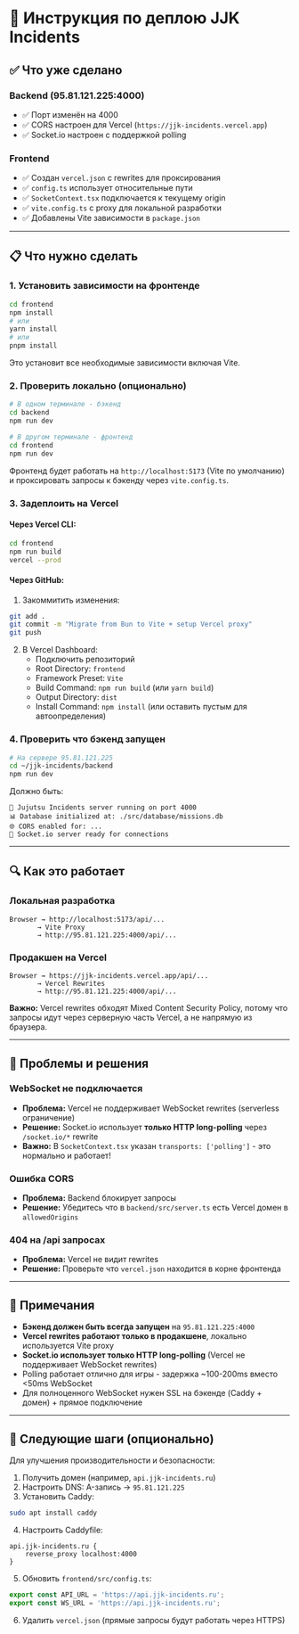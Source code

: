 # 🚀 Инструкция по деплою JJK Incidents

## ✅ Что уже сделано

### Backend (95.81.121.225:4000)
- ✅ Порт изменён на 4000
- ✅ CORS настроен для Vercel (`https://jjk-incidents.vercel.app`)
- ✅ Socket.io настроен с поддержкой polling

### Frontend
- ✅ Создан `vercel.json` с rewrites для проксирования
- ✅ `config.ts` использует относительные пути
- ✅ `SocketContext.tsx` подключается к текущему origin
- ✅ `vite.config.ts` с proxy для локальной разработки
- ✅ Добавлены Vite зависимости в `package.json`

---

## 📋 Что нужно сделать

### 1. Установить зависимости на фронтенде

```bash
cd frontend
npm install
# или
yarn install
# или
pnpm install
```

Это установит все необходимые зависимости включая Vite.

### 2. Проверить локально (опционально)

```bash
# В одном терминале - бэкенд
cd backend
npm run dev

# В другом терминале - фронтенд
cd frontend
npm run dev
```

Фронтенд будет работать на `http://localhost:5173` (Vite по умолчанию) и проксировать запросы к бэкенду через `vite.config.ts`.

### 3. Задеплоить на Vercel

#### Через Vercel CLI:
```bash
cd frontend
npm run build
vercel --prod
```

#### Через GitHub:
1. Закоммитить изменения:
```bash
git add .
git commit -m "Migrate from Bun to Vite + setup Vercel proxy"
git push
```

2. В Vercel Dashboard:
   - Подключить репозиторий
   - Root Directory: `frontend`
   - Framework Preset: `Vite`
   - Build Command: `npm run build` (или `yarn build`)
   - Output Directory: `dist`
   - Install Command: `npm install` (или оставить пустым для автоопределения)

### 4. Проверить что бэкенд запущен

```bash
# На сервере 95.81.121.225
cd ~/jjk-incidents/backend
npm run dev
```

Должно быть:
```
🚀 Jujutsu Incidents server running on port 4000
📊 Database initialized at: ./src/database/missions.db
🌐 CORS enabled for: ...
🔌 Socket.io server ready for connections
```

---

## 🔍 Как это работает

### Локальная разработка
```
Browser → http://localhost:5173/api/... 
       → Vite Proxy 
       → http://95.81.121.225:4000/api/...
```

### Продакшен на Vercel
```
Browser → https://jjk-incidents.vercel.app/api/...
       → Vercel Rewrites
       → http://95.81.121.225:4000/api/...
```

**Важно:** Vercel rewrites обходят Mixed Content Security Policy, потому что запросы идут через серверную часть Vercel, а не напрямую из браузера.

---

## 🐛 Проблемы и решения

### WebSocket не подключается
- **Проблема:** Vercel не поддерживает WebSocket rewrites (serverless ограничение)
- **Решение:** Socket.io использует **только HTTP long-polling** через `/socket.io/*` rewrite
- **Важно:** В `SocketContext.tsx` указан `transports: ['polling']` - это нормально и работает!

### Ошибка CORS
- **Проблема:** Backend блокирует запросы
- **Решение:** Убедитесь что в `backend/src/server.ts` есть Vercel домен в `allowedOrigins`

### 404 на /api запросах
- **Проблема:** Vercel не видит rewrites
- **Решение:** Проверьте что `vercel.json` находится в корне фронтенда

---

## 📝 Примечания

- **Бэкенд должен быть всегда запущен** на `95.81.121.225:4000`
- **Vercel rewrites работают только в продакшене**, локально используется Vite proxy
- **Socket.io использует только HTTP long-polling** (Vercel не поддерживает WebSocket rewrites)
- Polling работает отлично для игры - задержка ~100-200ms вместо <50ms WebSocket
- Для полноценного WebSocket нужен SSL на бэкенде (Caddy + домен) + прямое подключение

---

## 🎯 Следующие шаги (опционально)

Для улучшения производительности и безопасности:

1. Получить домен (например, `api.jjk-incidents.ru`)
2. Настроить DNS: A-запись → `95.81.121.225`
3. Установить Caddy:
```bash
sudo apt install caddy
```

4. Настроить Caddyfile:
```
api.jjk-incidents.ru {
    reverse_proxy localhost:4000
}
```

5. Обновить `frontend/src/config.ts`:
```ts
export const API_URL = 'https://api.jjk-incidents.ru';
export const WS_URL = 'https://api.jjk-incidents.ru';
```

6. Удалить `vercel.json` (прямые запросы будут работать через HTTPS)

